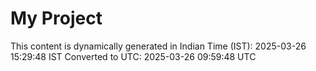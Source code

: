 # My Project

This content is dynamically generated in Indian Time (IST): 2025-03-26 15:29:48 IST
Converted to UTC: 2025-03-26 09:59:48 UTC
